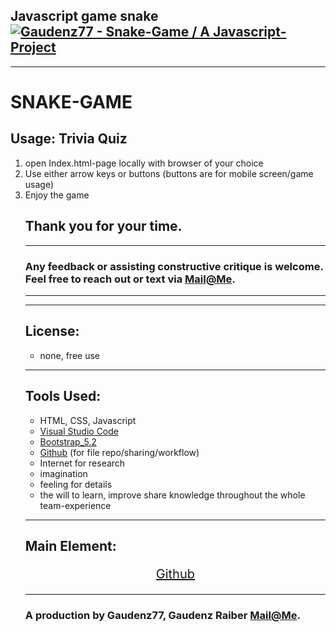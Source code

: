 
Javascript game snake
[![Gaudenz77 - Snake-Game / A Javascript-Project](https://img.shields.io/static/v1?label=Gaudenz77&message=Snake-Game+%2F+A+Javascript-Project&color=2ea44f&style=for-the-badge&logo=js)](https://github.com/Gaudenz77/snake_game)
---

---
# SNAKE-GAME


## Usage: Trivia Quiz
<ol>
<li>open Index.html-page locally with browser of your choice</li>
<li>Use either arrow keys or buttons (buttons are for mobile screen/game usage)</li>
<li>Enjoy the game</li>

## Thank you for your time.
---
### Any feedback or assisting constructive critique is welcome.<br> Feel free to reach out or text via [Mail@Me](mailto:gaudenzraiber@yahoo.de).
----
----
## License:
* none, free use
----
## Tools Used:
* HTML, CSS, Javascript
* [Visual Studio Code](https://code.visualstudio.com/)
* [Bootstrap_5.2](https://getbootstrap.com/)
* [Github](https://github.com/Gaudenz77/snake_game) (for file repo/sharing/workflow)
* Internet for research
* imagination 
* feeling for details
* the will to learn, improve share knowledge throughout the whole team-experience
----
## Main Element:
<div style="text-align:center; font-size:20px">

[Github](https://github.com/Gaudenz77/snake_game)<br>

</div>

----
### A production by Gaudenz77, Gaudenz Raiber [Mail@Me](mailto:gaudenzraiber@yahoo.de).
